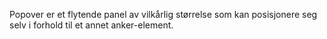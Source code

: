 Popover er et flytende panel av vilkårlig størrelse som kan posisjonere seg selv i forhold til et annet anker-element.